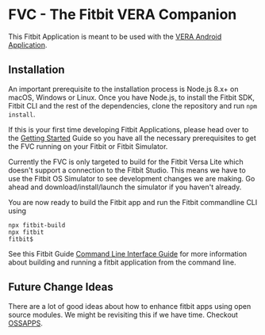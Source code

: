 # FVC - The Fitbit VERA Companion
This Fitbit Application is meant to be used with the [VERA Android Application](https://github.com/The-Generics-JDC-9322/VERA).


## Installation
An important prerequisite to the installation process is Node.js 8.x+ on macOS, Windows or Linux.
Once you have Node.js, to install the Fitbit SDK, Fitbit CLI and the rest of the dependencies,
clone the repository and run ```npm install```.

If this is your first time developing Fitbit Applications, please head over to the 
[Getting Started](https://dev.fitbit.com/getting-started/) Guide so you have all the necessary
prerequisites to get the FVC running on your Fitbit or Fitbit Simulator.

Currently the FVC is only targeted to build for the Fitbit Versa Lite which doesn't support
a connection to the Fitbit Studio. This means we have to use the Fitbit OS Simulator to see development
changes we are making. Go ahead and download/install/launch the simulator if you haven't already.


You are now ready to build the Fitbit app and run the Fitbit commandline CLI using 
```
npx fitbit-build
npx fitbit
fitbit$ 
```
See this Fitbit Guide [Command Line Interface Guide](https://dev.fitbit.com/build/guides/command-line-interface/)
for more information about building and running a fitbit application from the command line.

## Future Change Ideas
There are a lot of good ideas about how to enhance fitbit apps using open source modules.
We might be revisiting this if we have time. Checkout [OSSAPPS](https://github.com/Fitbit/ossapps).
    

